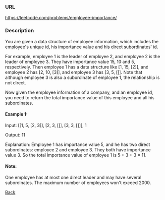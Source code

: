 ### URL

https://leetcode.com/problems/employee-importance/

### Description
You are given a data structure of employee information, which includes the employee's unique id, his importance value and his direct subordinates' id.

For example, employee 1 is the leader of employee 2, and employee 2 is the leader of employee 3. They have importance value 15, 10 and 5, respectively. Then employee 1 has a data structure like [1, 15, [2]], and employee 2 has [2, 10, [3]], and employee 3 has [3, 5, []]. Note that although employee 3 is also a subordinate of employee 1, the relationship is not direct.

Now given the employee information of a company, and an employee id, you need to return the total importance value of this employee and all his subordinates.

#### Example 1:

Input: [[1, 5, [2, 3]], [2, 3, []], [3, 3, []]], 1

Output: 11

Explanation:
Employee 1 has importance value 5, and he has two direct subordinates: employee 2 and employee 3. They both have importance value 3. So the total importance value of employee 1 is 5 + 3 + 3 = 11.
 

#### Note:

One employee has at most one direct leader and may have several subordinates.
The maximum number of employees won't exceed 2000.

[Back](readme.md)